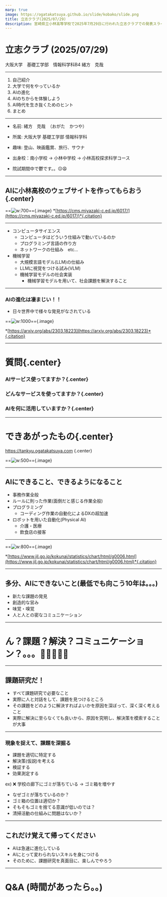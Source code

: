 ```yaml
---
marp: true
image: https://ogatakatsuya.github.io/slide/kobako/slide.png
title: 立志クラブ(2025/07/29)
description: 宮崎県立小林高等学校で2025年7月29日に行われた立志クラブでの発表スライド。
---
```

<!-- paginate: true -->

# 立志クラブ (2025/07/29)

大阪大学　基礎工学部　情報科学科B4
緒方　克哉

---
<!-- _header: Agenda -->

1. 自己紹介
1. 大学で何をやっているか
1. AIの進化
1. AIのちからを体験しよう
1. AI時代を生き抜くためのヒント
1. まとめ

---

<!-- _header: 自己紹介 -->

- 名前: 緒方　克哉　（おがた　かつや）
- 所属: 大阪大学 基礎工学部 情報科学科
- 趣味: 登山、映画鑑賞、旅行、サウナ
- 出身校：南小学校 -> 小林中学校 -> 小林高校探求科学コース

- 院試期間中で鬱です。。😔😩

---

<!-- _header: AIのちからを体験しよう -->

## AIに小林高校のウェブサイトを作ってもらおう{.center}

==![w:700](./images/kobako-hp.png)=={.image}
*[https://cms.miyazaki-c.ed.jp/6017/](https://cms.miyazaki-c.ed.jp/6017/)*{.citation}

---

<!-- _header: 大学で何をやっているか -->

- コンピュータサイエンス
    - コンピュータはどういう仕組みで動いているのか
    - プログラミング言語の作り方
    - ネットワークの仕組み　etc...
- 機械学習
    - 大規模言語モデル(LLM)の仕組み
    - LLMに視覚をつける試み(VLM)
    - 機械学習モデルの社会実装
        - 機械学習モデルを用いて、社会課題を解決すること
---

<!-- _header: AIの進化 -->

### AIの進化は凄まじい！！
- 日々世界中で様々な発見がなされている

==![w:1000](./images/ai-eval.png)=={.image}

*[https://arxiv.org/abs/2303.18223](https://arxiv.org/abs/2303.18223)*{.citation}

---
<!-- _header: AIの進化 -->

# 質問{.center}

### AIサービス使ってますか？{.center}
### どんなサービスを使ってますか？{.center}
### AIを何に活用していますか？{.center}

---

<!-- _header: AIのちからを体験しよう -->

# できあがったもの{.center}

https://tankyu.ogatakatsuya.com
{.center}

==![w:500](./images/QR_670218.png)=={.image}

---

<!-- _header: AI時代を生き抜くためのヒント -->

## AIにできること、できるようになること

- 事務作業全般
- ルールに則った作業(面倒だと感じる作業全般)
- プログラミング
    - コーディング作業の自動化によるDXの超加速
- ロボットを用いた自動化(Physical AI)
    - 介護・医療
    - 飲食店の接客

---

<!-- _header: AI時代を生き抜くためのヒント -->

==![w:800](./images/statistic.png)=={.image}

*[https://www.jil.go.jp/kokunai/statistics/chart/html/g0006.html](https://www.jil.go.jp/kokunai/statistics/chart/html/g0006.html)*{.citation}

---

<!-- _header: AI時代を生き抜くためのヒント -->

## 多分、AIにできないこと(最低でも向こう10年は。。。)

- 新たな課題の発見
- 創造的な営み
- 味覚・嗅覚
- 人と人との密なコミュニケーション

---

<!-- _header: AI時代を生き抜くためのヒント -->

# ん？課題？解決？コミュニケーション？。。。🤔🤔🤔🤔🤔

---

<!-- _header: AI時代を生き抜くためのヒント -->

##  課題研究だ！

- すべて課題研究で必要なこと
- 実際に人と対話をして、課題を見つけるところ
- その課題をどのように解決すればよいかを原因を深ぼって、深く深く考えること
- 実際に解決に至らなくても良いから、原因を究明し、解決策を模索することが大事

---

<!-- _header: AI時代を生き抜くためのヒント -->

### 現象を捉えて、課題を深掘る

- 課題を適切に特定する
- 解決策(仮説)を考える
- 検証する
- 効果測定する

ex) ❌ 学校の廊下にゴミが落ちている -> ゴミ箱を増やす
- なぜゴミが落ちているのか？
- ゴミ箱の位置は適切か？
- そもそもゴミを捨てる意識が低いのでは？
- 清掃活動の仕組みに問題はないか？

---

<!-- _header: まとめ -->

## これだけ覚えて帰ってください

- AIは急速に進化している
- AIにとって変わられないスキルを身につける
- そのために、課題研究を真面目に、楽しんでやろう

---

# Q&A (時間があったら。。)
